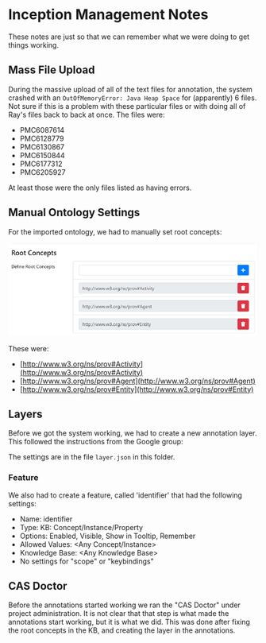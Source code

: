 # Inception Management Notes

These notes are just so that we can remember what we were doing to get things working.

## Mass File Upload

During the massive upload of all of the text files for annotation, the system crashed with an `OutOfMemoryError: Java Heap Space` for (apparently) 6 files. Not sure if this is a problem with these particular files or with doing all of Ray's files back to back at once. The files were:

+ PMC6087614
+ PMC6128779
+ PMC6130867
+ PMC6150844
+ PMC6177312
+ PMC6205927

At least those were the only files listed as having errors.

## Manual Ontology Settings

For the imported ontology, we had to manually set root concepts:

![manual root concept settings](./Images/manual_concepts_settings.png "Inception Menu")

These were:

+ [http://www.w3.org/ns/prov#Activity](http://www.w3.org/ns/prov#Activity)
+ [http://www.w3.org/ns/prov#Agent](http://www.w3.org/ns/prov#Agent)
+ [http://www.w3.org/ns/prov#Entity](http://www.w3.org/ns/prov#Entity)

## Layers

Before we got the system working, we had to create a new annotation layer. This followed the instructions from the Google group:

The settings are in the file `layer.json` in this folder.

### Feature

We also had to create a feature, called 'identifier' that had the following settings:

+ Name: identifier
+ Type: KB: Concept/Instance/Property
+ Options: Enabled, Visible, Show in Tooltip, Remember
+ Allowed Values: \<Any Concept/Instance\>
+ Knowledge Base: \<Any Knowledge Base\>
+ No settings for "scope" or "keybindings"

## CAS Doctor

Before the annotations started working we ran the "CAS Doctor" under project administration. It is not clear that that step is what made the annotations start working, but it is what we did. This was done after fixing the root concepts in the KB, and creating the layer in the annotations.
